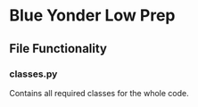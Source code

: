 # Blue Yonder Low Prep

## File Functionality

### classes.py
Contains all required classes for the whole code.
